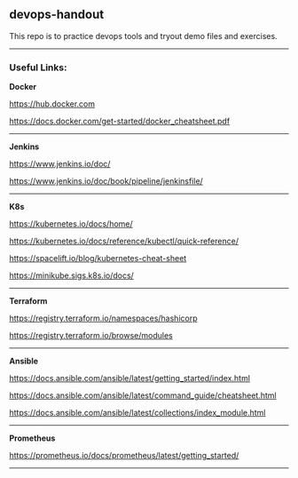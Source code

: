 ## devops-handout

This repo is to practice devops tools and tryout demo files and exercises.

---
### Useful Links:

**Docker**

https://hub.docker.com

https://docs.docker.com/get-started/docker_cheatsheet.pdf

---
**Jenkins**

https://www.jenkins.io/doc/

https://www.jenkins.io/doc/book/pipeline/jenkinsfile/

---
**K8s**

https://kubernetes.io/docs/home/

https://kubernetes.io/docs/reference/kubectl/quick-reference/

https://spacelift.io/blog/kubernetes-cheat-sheet

https://minikube.sigs.k8s.io/docs/

---
**Terraform**

https://registry.terraform.io/namespaces/hashicorp

https://registry.terraform.io/browse/modules

---
**Ansible**

https://docs.ansible.com/ansible/latest/getting_started/index.html

https://docs.ansible.com/ansible/latest/command_guide/cheatsheet.html

https://docs.ansible.com/ansible/latest/collections/index_module.html

---

**Prometheus**

https://prometheus.io/docs/prometheus/latest/getting_started/

---
